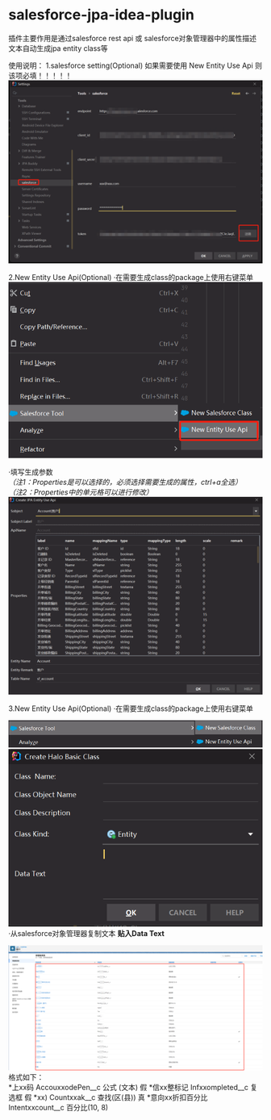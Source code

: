 # salesforce-jpa-idea-plugin
插件主要作用是通过salesforce rest api 或 salesforce对象管理器中的属性描述文本自动生成jpa entity class等

使用说明：
1.salesforce setting(Optional)
如果需要使用 New Entity Use Api 则该项必填！！！！！
  ![img.png](images/img.png)

2.New Entity Use Api(Optional)
·在需要生成class的package上使用右键菜单  
![img.png](images/img1.png)
  
·填写生成参数  
*（注1：Properties是可以选择的，必须选择需要生成的属性，ctrl+a全选）*  
*（注2：Properties中的单元格可以进行修改）*  
![img.png](images/img2.png)

3.New Entity Use Api(Optional)
·在需要生成class的package上使用右键菜单    
  
![img.png](images/img3.png)
![img.png](images/img5.png)
·从salesforce对象管理器复制文本 **贴入Data Text**


![img.png](images/img4.png)  
格式如下：  
*上xx码	AccouxxodePen__c	公式 (文本)		假
*信xx整标记	Infxxompleted__c	复选框		假
*xx)	Countxxak__c	查找(区(县))		真
*意向xx折扣百分比	Intentxxcount__c	百分比(10, 8)
